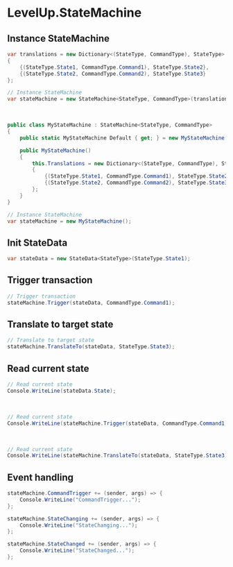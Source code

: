 # LevelUp.StateMachine


## Instance StateMachine

```C#
var translations = new Dictionary<(StateType, CommandType), StateType>
{
    {(StateType.State1, CommandType.Command1), StateType.State2},
    {(StateType.State2, CommandType.Command2), StateType.State3}
};

// Instance StateMachine
var stateMachine = new StateMachine<StateType, CommandType>(translations);
```


<br>

```C#
public class MyStateMachine : StateMachine<StateType, CommandType>
{
    public static MyStateMachine Default { get; } = new MyStateMachine();

    public MyStateMachine()
    {
        this.Translations = new Dictionary<(StateType, CommandType), StateType>
        {
            {(StateType.State1, CommandType.Command1), StateType.State2},
            {(StateType.State2, CommandType.Command2), StateType.State3}
        };
    }
}

// Instance StateMachine
var stateMachine = new MyStateMachine();
```

## Init StateData

```C#
var stateData = new StateData<StateType>(StateType.State1);
```


## Trigger transaction

```C#
// Trigger transaction
stateMachine.Trigger(stateData, CommandType.Command1);
```

## Translate to target state

```C#
// Translate to target state
stateMachine.TranslateTo(stateData, StateType.State3);
```

## Read current state

```C#
// Read current state
Console.WriteLine(stateData.State);
```


<br>

```C#
// Read current state
Console.WriteLine(stateMachine.Trigger(stateData, CommandType.Command1).State);
```


<br>

```C#
// Read current state
Console.WriteLine(stateMachine.TranslateTo(stateData, StateType.State3).State); 
```

## Event handling

```C#
stateMachine.CommandTrigger += (sender, args) => { 
    Console.WriteLine("CommandTrigger..."); 
};

stateMachine.StateChanging += (sender, args) => { 
    Console.WriteLine("StateChanging..."); 
};

stateMachine.StateChanged += (sender, args) => { 
    Console.WriteLine("StateChanged..."); 
};
```
